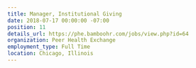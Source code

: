 ```yaml
---
title: Manager, Institutional Giving
date: 2018-07-17 00:00:00 -07:00
position: 11
details_url: https://phe.bamboohr.com/jobs/view.php?id=64
organization: Peer Health Exchange
employment_type: Full Time
location: Chicago, Illinois
---
```


